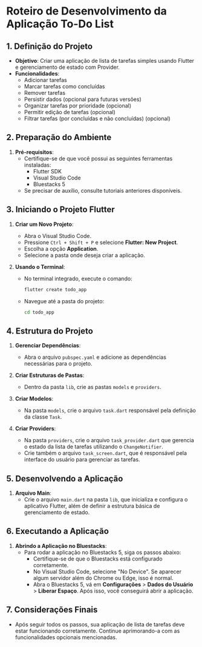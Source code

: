 # Roteiro de Desenvolvimento da Aplicação To-Do List

## 1. Definição do Projeto
- **Objetivo**: Criar uma aplicação de lista de tarefas simples usando Flutter e gerenciamento de estado com Provider.
- **Funcionalidades**:
  - Adicionar tarefas
  - Marcar tarefas como concluídas
  - Remover tarefas
  - Persistir dados (opcional para futuras versões)
  - Organizar tarefas por prioridade (opcional)
  - Permitir edição de tarefas (opcional)
  - Filtrar tarefas (por concluídas e não concluídas) (opcional)

## 2. Preparação do Ambiente
1. **Pré-requisitos**:
   - Certifique-se de que você possui as seguintes ferramentas instaladas:
     - Flutter SDK
     - Visual Studio Code
     - Bluestacks 5
   - Se precisar de auxílio, consulte tutoriais anteriores disponíveis.

## 3. Iniciando o Projeto Flutter
1. **Criar um Novo Projeto**:
   - Abra o Visual Studio Code.
   - Pressione `Ctrl + Shift + P` e selecione **Flutter: New Project**.
   - Escolha a opção **Application**.
   - Selecione a pasta onde deseja criar a aplicação.

2. **Usando o Terminal**:
   - No terminal integrado, execute o comando:
     ```bash
     flutter create todo_app
     ```
   - Navegue até a pasta do projeto:
     ```bash
     cd todo_app
     ```

## 4. Estrutura do Projeto
1. **Gerenciar Dependências**:
   - Abra o arquivo `pubspec.yaml` e adicione as dependências necessárias para o projeto.

2. **Criar Estruturas de Pastas**:
   - Dentro da pasta `lib`, crie as pastas `models` e `providers`.

3. **Criar Modelos**:
   - Na pasta `models`, crie o arquivo `task.dart` responsável pela definição da classe `Task`.

4. **Criar Providers**:
   - Na pasta `providers`, crie o arquivo `task_provider.dart` que gerencia o estado da lista de tarefas utilizando o `ChangeNotifier`.
   - Crie também o arquivo `task_screen.dart`, que é responsável pela interface do usuário para gerenciar as tarefas.

## 5. Desenvolvendo a Aplicação
1. **Arquivo Main**:
   - Crie o arquivo `main.dart` na pasta `lib`, que inicializa e configura o aplicativo Flutter, além de definir a estrutura básica de gerenciamento de estado.

## 6. Executando a Aplicação
1. **Abrindo a Aplicação no Bluestacks**:
   - Para rodar a aplicação no Bluestacks 5, siga os passos abaixo:
     - Certifique-se de que o Bluestacks está configurado corretamente.
     - No Visual Studio Code, selecione "No Device". Se aparecer algum servidor além do Chrome ou Edge, isso é normal.
     - Abra o Bluestacks 5, vá em **Configurações** > **Dados do Usuário** > **Liberar Espaço**. Após isso, você conseguirá abrir a aplicação.

## 7. Considerações Finais
- Após seguir todos os passos, sua aplicação de lista de tarefas deve estar funcionando corretamente. Continue aprimorando-a com as funcionalidades opcionais mencionadas.

